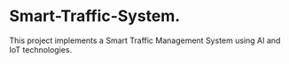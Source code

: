 # Smart-Traffic-System.
This project implements a Smart Traffic Management System using AI and IoT technologies.
